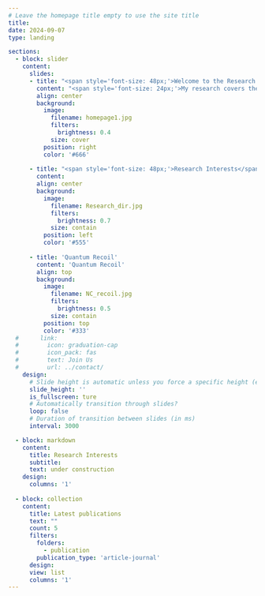```yaml
---
# Leave the homepage title empty to use the site title
title:
date: 2024-09-07
type: landing

sections:
  - block: slider
    content:
      slides:
      - title: "<span style='font-size: 48px;'>Welcome to the Research Page</span>"
        content: "<span style='font-size: 24px;'>My research covers the entire spectrum from the fundamental all the way to the very applied. In particular, we strive to deepen our understanding of quantum science in the field of free-electron-light interactions and make use of it.</span>"
        align: center
        background:
          image:
            filename: homepage1.jpg
            filters:
              brightness: 0.4
            size: cover
          position: right
          color: '#666'
                
      - title: "<span style='font-size: 48px;'>Research Interests</span>"
        content: 
        align: center
        background:
          image:
            filename: Research_dir.jpg
            filters:
              brightness: 0.7
            size: contain
          position: left
          color: '#555'
      
      - title: 'Quantum Recoil'
        content: 'Quantum Recoil'
        align: top
        background:
          image:
            filename: NC_recoil.jpg
            filters:
              brightness: 0.5
            size: contain
          position: top
          color: '#333'
  #      link:
  #        icon: graduation-cap
  #        icon_pack: fas
  #        text: Join Us
  #        url: ../contact/
    design:
      # Slide height is automatic unless you force a specific height (e.g. '400px')
      slide_height: ''
      is_fullscreen: ture
      # Automatically transition through slides?
      loop: false
      # Duration of transition between slides (in ms)
      interval: 3000

  - block: markdown
    content:
      title: Research Interests
      subtitle:
      text: under construction
    design:
      columns: '1'
  
  - block: collection
    content:
      title: Latest publications
      text: ""
      count: 5
      filters:
        folders:
          - publication
        publication_type: 'article-journal'
      design:
      view: list
      columns: '1'     
---
```

